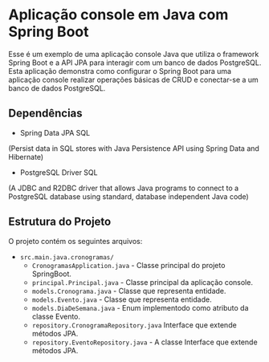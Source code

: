 # Aplicação console em Java com Spring Boot

Esse é um exemplo de uma aplicação console Java que utiliza o framework Spring Boot e a API JPA para interagir com um banco de dados PostgreSQL. Esta aplicação demonstra como configurar o Spring Boot para uma aplicação console realizar operações básicas de CRUD e conectar-se a um banco de dados PostgreSQL.

## Dependências

- Spring Data JPA SQL

(Persist data in SQL stores with Java Persistence API using Spring Data and Hibernate)

- PostgreSQL Driver SQL

(A JDBC and R2DBC driver that allows Java programs to connect to a PostgreSQL database using standard, database independent Java code)

## Estrutura do Projeto

O projeto contém os seguintes arquivos:

- `src.main.java.cronogramas/`
  - `CronogramasApplication.java` - Classe principal do projeto SpringBoot.
  - `principal.Principal.java` - Classe principal da aplicação console.
  - `models.Cronograma.java` - Classe que representa entidade.
  - `models.Evento.java` - Classe que representa entidade.
  - `models.DiaDeSemana.java` - Enum implementodo como atributo da classe Evento.
  - `repository.CronogramaRepository.java` Interface que extende métodos JPA.
  - `repository.EventoRepository.java` - A classe Interface que extende métodos JPA.



